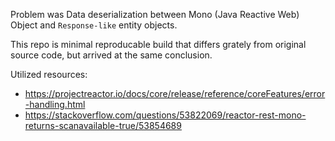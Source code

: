 Problem was Data deserialization between Mono (Java Reactive Web) Object and `Response-like` entity objects.

This repo is minimal reproducable build that differs grately from original source code, but arrived at the same conclusion.

Utilized resources:

- https://projectreactor.io/docs/core/release/reference/coreFeatures/error-handling.html
- https://stackoverflow.com/questions/53822069/reactor-rest-mono-returns-scanavailable-true/53854689
